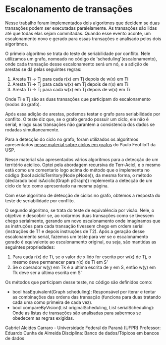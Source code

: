 # Escalonamento de transações

Nesse trabalho foram implementados dois algoritmos que decidem se duas transações podem ser executadas paralelamente.
As transações são lidas até que todas elas sejam commitadas. Quando esse evento aconte, um escalonamento novo e gerado para essas transações e analisado pelos dois algoritmos.

O primeio algoritmo se trata do teste de seriabilidade por conflito. 
Nele utilizamos um grafo, nomeado no código de 'scheduling'(escalonamento), onde cada transação desse escalonamento será um nó, e a adição de arestas se dá pelas seguintes regras: 

1. Aresta Ti -> Tj para cada r(x) em Tj depois de w(x) em Ti
1. Aresta Ti -> Tj para cada w(x) em Tj depois de r(x) em Ti
1. Aresta Ti -> Tj para cada w(x) em Tj depois de w(x) em Ti

Onde Ti e Tj são as duas transações que participam do escalonamento (nodos do grafo).

Após essa adição de arestas, podemos testar o grafo para seriabilidade por conflito. O teste diz que, se o grafo gerado possuir um ciclo, ele não é serial, e logo suas transações não garantem a consistencia dos dados se rodadas simultaneamente.

Para a detecção do ciclo no grafo, foram utilizados os algoritmos apresentados [nesse material sobre ciclos em grafos] do Paulo Feofiloff da USP.

Nesse material são apresentados vários algoritmos para a detecção de um território aciclico. Optei pela abordagem recursiva de Terr-Acicl, e o mesmo está como um comentario logo acima do método que o implementa no código (bool aciclicTerritory(Node pNode)), da mesma forma, o método (declarado bool isAciclic(Graph pGraph)) implementa a detecção de um ciclo de fato como apresentado na mesma página.

Com esse algoritmo de detecção de ciclos no grafo, obtemos a resposta do teste de seriabilidade por conflito.

O segundo algoritmo, se trata do teste de equivalência por visão. Nele, o objetivo é descobrir se, ao rodarmos duas transações como se tivessem chego serialmente, gerando um novo escalonamento onde imaginamos que as instruções para cada transação tivessem chego em ordem serial (instruções de T1 e depois instruções de T2).
Após a geração desse escalonamento serial, fazemos um teste para ver se o escalonamento gerado é equivalente ao escalonamento original, ou seja, são mantidas as seguintes propriedades:

1. Para cada r(x) de Ti, se o valor de x lido for escrito por w(x) de Tj, o mesmo deve permanecer para r(x) de Ti em S'
1. Se o operador w(y) em Tk é a ultima escrita de y em S, então w(y) em Tk deve ser a última escrita em S'

Os métodos que participam desse teste, no código são definidos como:
- bool hasEquivalent(Graph scheduling):
Responsável por iterar e tentar as combinações das ordens das transação (funciona para duas tratando cada uma como primeira de cada vez).
- bool compareByVision(List originalScheduling, List serialScheduling):
Onde as listas de transações são analisadas para sabermos se obedecem as regras exigidas.

[nesse material sobre ciclos em grafos]:https://www.ime.usp.br/~pf/analise_de_algoritmos/aulas/cycles-and-dags.html

Gabriel Alcides Carraro - Universidade Federal do Paraná (UFPR)
Professor: Eduardo Cunha de Almeida
Disciplina: Banco de dados/Tópicos em bancos de dados